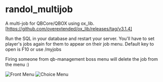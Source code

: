 # randol_multijob
A multi-job for QBCore/QBOX using ox_lib. [https://github.com/overextended/ox_lib/releases/tag/v3.1.4]

Run the SQL in your database and restart your server. You'll have to set player's jobs again for them to appear on their job menu. 
Default key to open is F10 or use /myjobs

Firing someone from qb-management boss menu will delete the job from the menu :)

![Front Menu](https://i.imgur.com/GuCXPhK.png)
![Choice Menu](https://i.imgur.com/bcIgTp3.png)
